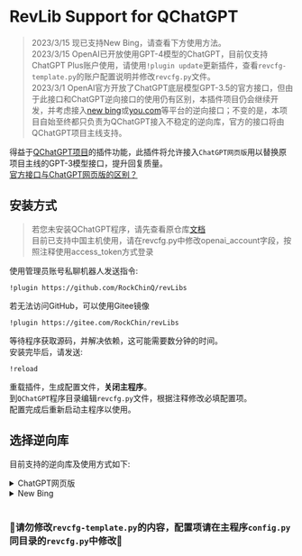 # RevLib Support for QChatGPT

> 2023/3/15 现已支持New Bing，请查看下方使用方法。  
> 2023/3/15 OpenAI已开放使用GPT-4模型的ChatGPT，目前仅支持ChatGPT Plus账户使用，请使用`!plugin update`更新插件，查看`revcfg-template.py`的账户配置说明并修改`revcfg.py`文件。  
> 2023/3/1 OpenAI官方开放了ChatGPT底层模型GPT-3.5的官方接口，但由于此接口和ChatGPT逆向接口的使用仍有区别，本插件项目仍会继续开发，并考虑接入[new bing](https://bing.com/chat)或[you.com](https://you.com)等平台的逆向接口；不变的是，本项目自始至终都只负责为QChatGPT接入不稳定的逆向库，官方的接口将由QChatGPT项目主线支持。


得益于[QChatGPT项目](https://github.com/RockChinQ/QChatGPT)的插件功能，此插件将允许接入`ChatGPT网页版`用以替换原项目主线的GPT-3模型接口，提升回复质量。  
[官方接口与ChatGPT网页版的区别？](https://github.com/RockChinQ/QChatGPT/wiki/%E5%AE%98%E6%96%B9%E6%8E%A5%E5%8F%A3%E4%B8%8EChatGPT%E7%BD%91%E9%A1%B5%E7%89%88)

## 安装方式

> 若您未安装QChatGPT程序，请先查看原仓库[文档](https://github.com/RockChinQ/QChatGPT)  
> 目前已支持中国主机使用，请在revcfg.py中修改openai_account字段，按照注释使用access_token方式登录

使用管理员账号私聊机器人发送指令:

```
!plugin https://github.com/RockChinQ/revLibs
```

若无法访问GitHub，可以使用Gitee镜像

```
!plugin https://gitee.com/RockChin/revLibs
```

等待程序获取源码，并解决依赖，这可能需要数分钟的时间。  
安装完毕后，请发送:
```
!reload
```
重载插件，生成配置文件，**关闭主程序**。  
到`QChatGPT`程序目录编辑`revcfg.py`文件，根据注释修改必填配置项。  
配置完成后重新启动主程序以使用。

## 选择逆向库

目前支持的逆向库及使用方式如下:

<details>
<summary>ChatGPT网页版</summary>

使用的是 [acheong08/ChatGPT](https://github.com/acheong08/ChatGPT)  
本插件默认使用的逆向库，使用方法请参考上方文档及配置文件注释。

</details>

<details>
<summary>New Bing</summary>

使用的是 [acheong08/EdgeGPT](https://github.com/acheong08/EdgeGPT)  

 - 确保您的微软账户已获得New Bing的测试资格
 - 修改`revcfg.py`中的`reverse_lib`的值为`acheong08/EdgeGPT`
 - 安装适用于[Chrome/Edge](https://chrome.google.com/webstore/detail/cookie-editor/hlkenndednhfkekhgcdicdfddnkalmdm) 或 [Firefox](https://addons.mozilla.org/en-US/firefox/addon/cookie-editor/) 的Cookies编辑器插件
 - 访问 `bing.com`
 - 打开这个插件
 - 点击 `Export` 按钮, 复制JSON格式的Cookies
 - 在QChatGPT主程序`main.py`同目录下新建文件`cookies.json`, 将刚才复制的内容粘贴进去

#### 配置

- new bing逆向库默认输出参考资料, 若不需要, 请在`revcfg.py`中设置:

```python
output_references = False
```

- 设置New Bing的风格

查看revcfg.py中的`new_bing_style`字段，按照说明更改。在运行期间可以通过指令`!style <风格（创意、平衡、精确）>`来更改风格。

</details>
<br/>

### 🚫请勿修改`revcfg-template.py`的内容，配置项请在主程序`config.py`同目录的`revcfg.py`中修改🚫